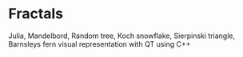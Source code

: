 # Fractals

Julia, Mandelbord, Random tree, Koch snowflake, Sierpinski triangle, Barnsleys fern visual representation with QT using C++
